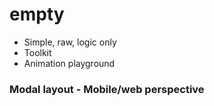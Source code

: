 # empty

- Simple, raw, logic only
- Toolkit
- Animation playground

### Modal layout - Mobile/web perspective

